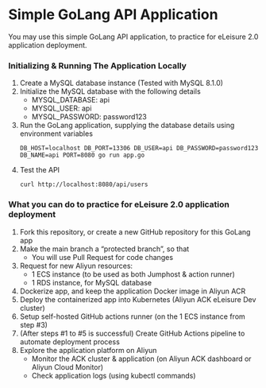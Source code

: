 # Simple GoLang API Application
You may use this simple GoLang API application, to practice for eLeisure 2.0 application deployment.

### Initializing & Running The Application Locally
1. Create a MySQL database instance (Tested with MySQL 8.1.0)
2. Initialize the MySQL database with the following details
    - MYSQL_DATABASE: api
    - MYSQL_USER: api
    - MYSQL_PASSWORD: password123
3. Run the GoLang application, supplying the database details using environment variables
    ```shell
    DB_HOST=localhost DB_PORT=13306 DB_USER=api DB_PASSWORD=password123 DB_NAME=api PORT=8080 go run app.go
    ```
4. Test the API
    ```shell
    curl http://localhost:8080/api/users
    ```

### What you can do to practice for eLeisure 2.0 application deployment
1. Fork this repository, or create a new GitHub repository for this GoLang app
2. Make the main branch a “protected branch”, so that
    - You will use Pull Request for code changes
3. Request for new Aliyun resources:
    - 1 ECS instance (to be used as both Jumphost & action runner)
    - 1 RDS instance, for MySQL database
4. Dockerize app, and keep the application Docker image in Aliyun ACR
5. Deploy the containerized app into Kubernetes (Aliyun ACK eLeisure Dev cluster)
6. Setup self-hosted GitHub actions runner (on the 1 ECS instance from step #3)
7. (After steps #1 to #5 is successful) Create GitHub Actions pipeline to automate deployment process
8. Explore the application platform on Aliyun
    - Monitor the ACK cluster & application (on Aliyun ACK dashboard or Aliyun Cloud Monitor)
    - Check application logs (using kubectl commands)


